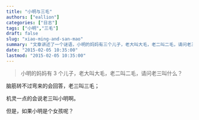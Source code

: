 ```yaml
---
title: "小明与三毛"
authors: ["eallion"]
categories: ["日志"]
tags: ["小明","三毛"]
draft: false
slug: "xiao-ming-and-san-mao"
summary: "文章讲述了一个谜语，小明的妈妈有三个儿子，老大叫大毛，老二叫二毛，请问老三叫什么。答案是小明。"
date: "2015-02-05 10:35:00"
lastmod: "2015-02-05 10:35:00"
---
```


> 小明的妈妈有 3 个儿子，老大叫大毛，老二叫二毛，请问老三叫什么？

脑筋转不过弯来的会回答，老三叫三毛；

机灵一点的会说老三叫小明啊。

但是，如果小明是个女孩呢？
